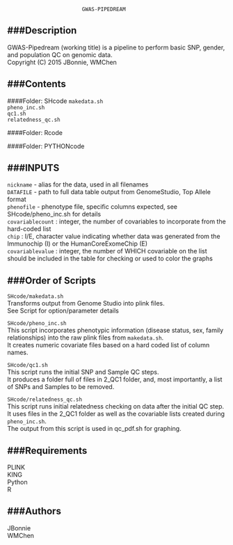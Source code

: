 							GWAS-PIPEDREAM

###Description
-----------

GWAS-Pipedream (working title) is a pipeline to perform basic SNP, gender, and population QC on genomic data.  
Copyright (C) 2015  JBonnie, WMChen


###Contents
----------
####Folder: SHcode
	`makedata.sh`  
	`pheno_inc.sh`  
	`qc1.sh`  
	`relatedness_qc.sh`  

####Folder: Rcode  

####Folder: PYTHONcode  



###INPUTS
-----------
`nickname` - alias for the data, used in all filenames  
`DATAFILE` - path to full data table output from GenomeStudio, Top Allele format  
`phenofile` - phenotype file, specific columns expected, see SHcode/pheno_inc.sh for details  
`covariablecount` : integer, the number of covariables to incorporate from the hard-coded list  
`chip` : I/E, character value indicating whether data was generated from the Immunochip (I) or the HumanCoreExomeChip (E)  
`covariablevalue` : integer, the number of WHICH covariable on the list should be included in the table for checking or used to color the graphs  


###Order of Scripts
------------------

`SHcode/makedata.sh`  
	Transforms output from Genome Studio into plink files.  
	See Script for option/parameter details

`SHcode/pheno_inc.sh`  
	This script incorporates phenotypic information (disease status, sex, family relationships) into the raw plink files from `makedata.sh`.  
	It creates numeric covariate files based on a hard coded list of column names.

`SHcode/qc1.sh`  
	This script runs the initial SNP and Sample QC steps.  
	It produces a folder full of files in 2_QC1 folder, and, most importantly, a list of SNPs and Samples to be removed.

`SHcode/relatedness_qc.sh`  
	This script runs initial relatedness checking on data after the initial QC step.  
	It uses files in the 2_QC1 folder as well as the covariable lists created during `pheno_inc.sh`.  
	The output from this script is used in qc_pdf.sh for graphing.  

###Requirements
--------------
PLINK  
KING  
Python  
R  


###Authors
----------
JBonnie  
WMChen
